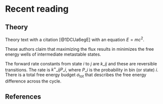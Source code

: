 # Recent reading


## Theory

Theory text with a citation [@1DCUa6egE] with an equation $E = mc^{2}$.

These authors claim that maximizing the flux results in minimizes the free energy wells of intermediate metastable states. 

The forward rate constants from state $i$ to $j$ are $k\_{ij}$ and these are reversible transitions. The rate is $k^{+}\_{ij} P\_{i}$, where $P\_{i}$ is the probability in bin (or state) $i$. There is a total free energy budget $\sigma_\text{tot}$ that describes the free energy difference across the cycle.


## References